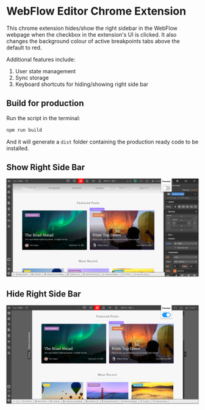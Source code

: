 # WebFlow Editor Chrome Extension

This chrome extension hides/show the right sidebar in the WebFlow webpage when the checkbox in the extension's UI is clicked. It also changes the background colour of active breakpoints tabs above the default to red.

Additional features include:

1. User state management
2. Sync storage
3. Keyboard shortcuts for hiding/showing right side bar

## Build for production

Run the script in the terminal:

```bash
npm run build
```

And it will generate a `dist` folder containing the production ready code to be installed.

## Show Right Side Bar

![](public/images/show_sideBar.PNG)

## Hide Right Side Bar

![](public/images/hide_sideBar.PNG)
